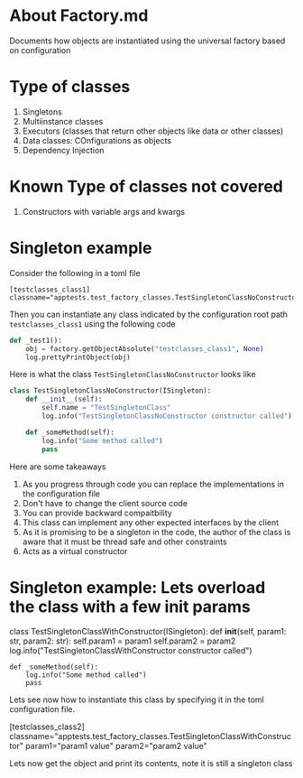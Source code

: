 # About Factory.md
Documents how objects are instantiated using the universal factory based on configuration

# Type of classes
1. Singletons
2. Multiinstance classes
3. Executors (classes that return other objects like data or other classes)
4. Data classes: COnfigurations as objects
5. Dependency Injection

# Known Type of classes not covered
1. Constructors with variable args and kwargs

<!--*******************************************************-->
# Singleton example
<!--*******************************************************-->

Consider the following in a toml file

```
[testclasses_class1]
classname="apptests.test_factory_classes.TestSingletonClassNoConstructor"
```

Then you can instantiate any class indicated by the configuration root path ```testclasses_class1``` using the following code

```python
def _test1():
    obj = factory.getObjectAbsolute("testclasses_class1", None)
    log.prettyPrintObject(obj)
```

Here is what the class ```TestSingletonClassNoConstructor``` looks like

```python
class TestSingletonClassNoConstructor(ISingleton):
    def __init__(self):
        self.name = "TestSingletonClass"
        log.info("TestSingletonClassNoConstructor constructor called")

    def _someMethod(self):
        log.info("Some method called")
        pass
```

Here are some takeaways

1. As you progress through code you can replace the implementations in the configuration file
2. Don't have to change the client source code
3. You can provide backward compaitbility
4. This class can implement any other expected interfaces by the client
5. As it is promising to be a singleton in the code, the author of the class is aware that it must be thread safe and other constraints
6. Acts as a virtual constructor

<!--*******************************************************-->
# Singleton example: Lets overload the class with a few init params
<!--*******************************************************-->

class TestSingletonClassWithConstructor(ISingleton):
    def __init__(self, param1: str, param2: str):
        self.param1 = param1
        self.param2 = param2
        log.info("TestSingletonClassWithConstructor constructor called")

    def _someMethod(self):
        log.info("Some method called")
        pass

Lets see now how to instantiate this class by specifying it in the toml configuration file.

[testclasses_class2]
classname="apptests.test_factory_classes.TestSingletonClassWithConstructor"
param1="param1 value"
param2="param2 value"

Lets now get the object and print its contents, note it is still a singleton class
